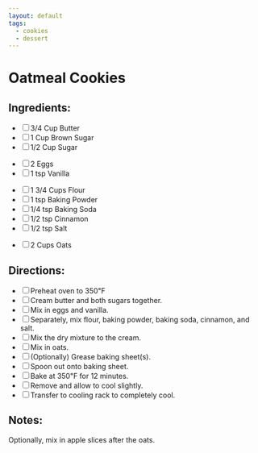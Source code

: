 ```yaml
---
layout: default
tags:
  - cookies
  - dessert
---
```


# Oatmeal Cookies

<div class="ingredients">
<h2>Ingredients:</h2>
<ul class="ingredient-list">
<li><label><input type="checkbox">3/4 Cup Butter</label></li>
<li><label><input type="checkbox">1 Cup Brown Sugar</label></li>
<li><label><input type="checkbox">1/2 Cup Sugar</label></li>
</ul>
<ul class="ingredient-list">
<li><label><input type="checkbox">2 Eggs</label></li>
<li><label><input type="checkbox">1 tsp Vanilla</label></li>
</ul>
<ul class="ingredient-list">
<li><label><input type="checkbox">1 3/4 Cups Flour</label></li>
<li><label><input type="checkbox">1 tsp Baking Powder</label></li>
<li><label><input type="checkbox">1/4 tsp Baking Soda</label></li>
<li><label><input type="checkbox">1/2 tsp Cinnamon</label></li>
<li><label><input type="checkbox">1/2 tsp Salt</label></li>
</ul>
<ul class="ingredient-list">
<li><label><input type="checkbox">2 Cups Oats</label></li>
</ul>
</div>
<div class="directions">
<h2>Directions:</h2>
<ul class="direction-list">
<li><label><input type="checkbox">Preheat oven to 350℉</label></li>
<li><label><input type="checkbox">Cream butter and both sugars together.</label></li>
<li><label><input type="checkbox">Mix in eggs and vanilla.</label></li>
<li><label><input type="checkbox">Separately, mix flour, baking powder, baking soda, cinnamon, and salt.</label></li>
<li><label><input type="checkbox">Mix the dry mixture to the cream.</label></li>
<li><label><input type="checkbox">Mix in oats.</label></li>
<li><label><input type="checkbox">(Optionally) Grease baking sheet(s).</label></li>
<li><label><input type="checkbox">Spoon out onto baking sheet.</label></li>
<li><label><input type="checkbox">Bake at 350℉ for 12 minutes.</label></li>
<li><label><input type="checkbox">Remove and allow to cool slightly.</label></li>
<li><label><input type="checkbox">Transfer to cooling rack to completely cool.</label></li>
</div>
<div class="notes">
<h2>Notes:</h2>
Optionally, mix in apple slices after the oats.
</div>